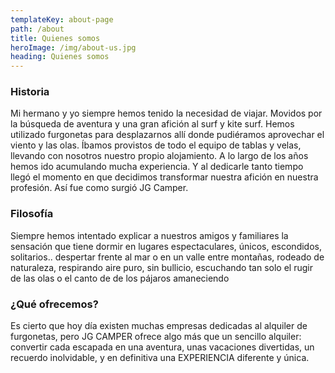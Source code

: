 ```yaml
---
templateKey: about-page
path: /about
title: Quienes somos
heroImage: /img/about-us.jpg
heading: Quienes somos
---
```


### Historia

Mi hermano y yo siempre hemos tenido la necesidad de viajar. Movidos por la búsqueda de aventura y una gran afición al surf y kite surf. Hemos utilizado furgonetas para desplazarnos allí donde pudiéramos aprovechar el viento y las olas. Íbamos provistos de todo el equipo de tablas y velas, llevando con nosotros nuestro propio alojamiento. A lo largo de los años hemos ido acumulando mucha experiencia. Y al dedicarle tanto tiempo llegó el momento en que decidimos transformar nuestra afición en nuestra profesión. Así fue como surgió JG Camper.

### Filosofía

Siempre hemos intentado explicar a nuestros amigos y familiares la sensación que tiene dormir en lugares espectaculares, únicos, escondidos, solitarios.. despertar frente al mar o en un valle entre montañas, rodeado de naturaleza, respirando aire puro, sin bullicio, escuchando tan solo el rugir de las olas o el canto de de los pájaros amaneciendo

### ¿Qué ofrecemos?

Es cierto que hoy día existen muchas empresas dedicadas al alquiler de furgonetas, pero JG CAMPER ofrece algo más que un sencillo alquiler: convertir cada escapada en una aventura, unas vacaciones divertidas, un recuerdo inolvidable, y en definitiva una EXPERIENCIA diferente y única.
